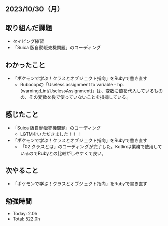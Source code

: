 ## 2023/10/30（月）

## 取り組んだ課題

- タイピング練習
- 「Suica 版自動販売機問題」のコーディング

## わかったこと

- 「ポケモンで学ぶ！クラスとオブジェクト指向」をRubyで書き直す
  - Rubocopの「Useless assignment to variable - hp. (warning:Lint/UselessAssignment)」は、変数に値を代入しているものの、その変数を後で使っていないことを指摘している。

## 感じたこと

- 「Suica 版自動販売機問題」のコーディング
  - LGTMをいただきました！！！
- 「ポケモンで学ぶ！クラスとオブジェクト指向」をRubyで書き直す
  - 「02 クラスとは」のコーディングが完了した。Kotlinは業務で使用しているのでRubyとの比較がしやすくて良い。

## 次やること

- 「ポケモンで学ぶ！クラスとオブジェクト指向」をRubyで書き直す

## 勉強時間

- Today: 2.0h
- Total: 522.0h
